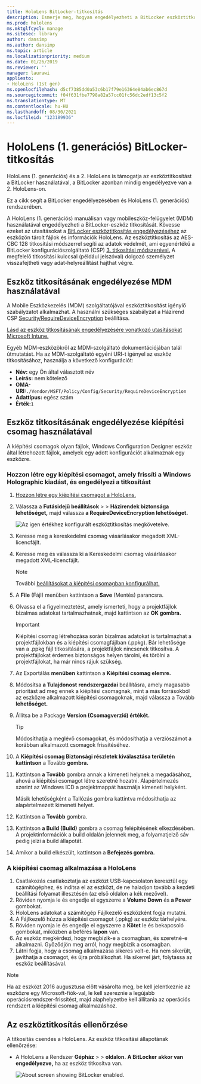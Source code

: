 ```yaml
---
title: HoloLens BitLocker-titkosítás
description: Ismerje meg, hogyan engedélyezheti a BitLocker eszköztitkosítást a vegyes valóságú eszközökön tárolt HoloLens védelméhez.
ms.prod: hololens
ms.mktglfcycl: manage
ms.sitesec: library
author: dansimp
ms.author: dansimp
ms.topic: article
ms.localizationpriority: medium
ms.date: 01/26/2019
ms.reviewer: ''
manager: laurawi
appliesto:
- HoloLens (1st gen)
ms.openlocfilehash: d5cf7385dd0a53c6b17f79e16364e84ab6ec867d
ms.sourcegitcommit: f04f631fbe7798a82a57cc01fc56dc2edf13c5f2
ms.translationtype: MT
ms.contentlocale: hu-HU
ms.lasthandoff: 08/30/2021
ms.locfileid: "123189936"
---
```

# <a name="hololens-1st-gen-bitlocker-encryption"></a>HoloLens (1. generációs) BitLocker-titkosítás

HoloLens (1. generációs) és a 2. HoloLens is támogatja az eszköztitkosítást a BitLocker használatával, a BitLocker azonban mindig engedélyezve van a 2. HoloLens-on.

Ez a cikk segít a BitLocker engedélyezésében és HoloLens (1. generációs) rendszerében.

A HoloLens (1. generációs) manuálisan vagy mobileszköz-felügyelet (MDM) használatával engedélyezheti a BitLocker-eszköz titkosítását. Kövesse ezeket az utasításokat a [BitLocker eszköztitkosítás engedélyezéséhez](/windows/security/information-protection/bitlocker/bitlocker-device-encryption-overview-windows-10#bitlocker-device-encryption) az eszközön tárolt fájlok és információk HoloLens. Az eszköztitkosítás az AES-CBC 128 titkosítási módszerrel segíti az adatok védelmét, ami egyenértékű a BitLocker konfigurációszolgáltató (CSP) [3. titkosítási módszerével.](/windows/client-management/mdm/bitlocker-csp#encryptionmethodbydrivetype) A megfelelő titkosítási kulccsal (például jelszóval) dolgozó személyzet visszafejtheti vagy adat-helyreállítást hajthat végre.

## <a name="enable-device-encryption-using-mdm"></a>Eszköz titkosításának engedélyezése MDM használatával

A Mobile Eszközkezelés (MDM) szolgáltatójával eszköztitkosítást igénylő szabályzatot alkalmazhat. A használni szükséges szabályzat a Házirend CSP [Security/RequireDeviceEncryption](/windows/client-management/mdm/policy-csp-security#security-requiredeviceencryption) beállítása.

[Lásd az eszköz titkosításának engedélyezésére vonatkozó utasításokat Microsoft Intune.](/intune/compliance-policy-create-windows#windows-holographic-for-business)

Egyéb MDM-eszközökről az MDM-szolgáltató dokumentációjában talál útmutatást. Ha az MDM-szolgáltató egyéni URI-t igényel az eszköz titkosításához, használja a következő konfigurációt:

- **Név:** egy Ön által választott név
- **Leírás:** nem kötelező
- **OMA-URI:**`./Vendor/MSFT/Policy/Config/Security/RequireDeviceEncryption`
- **Adattípus:** egész szám
- **Érték:**`1`

## <a name="enable-device-encryption-using-a-provisioning-package"></a>Eszköz titkosításának engedélyezése kiépítési csomag használatával

A kiépítési csomagok olyan fájlok, Windows Configuration Designer eszköz által létrehozott fájlok, amelyek egy adott konfigurációt alkalmaznak egy eszközre. 

### <a name="create-a-provisioning-package-that-upgrades-the-windows-holographic-edition-and-enables-encryption"></a>Hozzon létre egy kiépítési csomagot, amely frissíti a Windows Holographic kiadást, és engedélyezi a titkosítást

1. [Hozzon létre egy kiépítési csomagot a HoloLens.](hololens-provisioning.md)
1. Válassza a **Futásidejű beállítások**  >    >  **Házirendek biztonsága lehetőséget,** majd válassza **a RequireDeviceEncryption lehetőséget.**

    ![Az igen értékhez konfigurált eszköztitkosítás megkövetelve.](images/device-encryption.png)

1. Keresse meg a kereskedelmi csomag vásárlásakor megadott XML-licencfájlt.

1. Keresse meg és válassza ki a Kereskedelmi csomag vásárlásakor megadott XML-licencfájlt.
    > [!NOTE]
    > További [beállításokat a kiépítési csomagban konfigurálhat.](hololens-provisioning.md)

1. A **File** (Fájl) menüben kattintson a **Save** (Mentés) parancsra. 

1. Olvassa el a figyelmeztetést, amely ismerteti, hogy a projektfájlok bizalmas adatokat tartalmazhatnak, majd kattintson az **OK gombra.**

    > [!IMPORTANT]
    > Kiépítési csomag létrehozása során bizalmas adatokat is tartalmazhat a projektfájlokban és a kiépítési csomagfájlban (.ppkg). Bár lehetősége van a .ppkg fájl titkosítására, a projektfájlok nincsenek titkosítva. A projektfájlokat érdemes biztonságos helyen tárolni, és törölni a projektfájlokat, ha már nincs rájuk szükség.

1. Az Exportálás **menüben** kattintson a **Kiépítési csomag elemre.**
1. Módosítsa **a Tulajdonost** **rendszergazdai** beállításra, amely magasabb prioritást ad meg ennek a kiépítési csomagnak, mint a más forrásokból az eszközre alkalmazott kiépítési csomagoknak, majd válassza a Tovább **lehetőséget.**
1. Állítsa be a Package **Version (Csomagverzió) értékét.**

    > [!TIP]
    > Módosíthatja a meglévő csomagokat, és módosíthatja a verziószámot a korábban alkalmazott csomagok frissítéséhez.

1. A **Kiépítési csomag Biztonsági részletek kiválasztása területén kattintson** a Tovább **gombra.**
1. Kattintson **a Tovább** gombra annak a kimeneti helynek a megadásához, ahová a kiépítési csomagot létre szeretné hozatni. Alapértelmezés szerint az Windows ICD a projektmappát használja kimeneti helyként.

    Másik lehetőségként a Tallózás gombra kattintva módosíthatja az alapértelmezett kimeneti helyet.

1. Kattintson a **Tovább** gombra.
1. Kattintson **a Build (Build)** gombra a csomag felépítésének elkezdésében. A projektinformációk a build oldalán jelennek meg, a folyamatjelző sáv pedig jelzi a build állapotát.
1. Amikor a build elkészült, kattintson a **Befejezés gombra.**

### <a name="apply-the-provisioning-package-to-hololens"></a>A kiépítési csomag alkalmazása a HoloLens

1. Csatlakozás csatlakoztatja az eszközt USB-kapcsolaton keresztül egy számítógéphez,  és indítsa el az eszközt, de ne haladjon tovább a kezdeti beállítási folyamat illesztésén (az első oldalon a kék mezővel).
1. Röviden nyomja le és engedje el egyszerre a **Volume Down** és **a Power** gombokat.
1. HoloLens adatokat a számítógép Fájlkezelő eszközként fogja mutatni.
1. A Fájlkezelő húzza a kiépítési csomagot (.ppkg) az eszköz tárhelyére.
1. Röviden nyomja le és  engedje el egyszerre a **Kötet** le és bekapcsoló gombokat, miközben a beférés **lapon** van.
1. Az eszköz megkérdezi, hogy megbízik-e a csomagban, és szeretné-e alkalmazni. Győződjön meg arról, hogy megbízik a csomagban.
1. Látni fogja, hogy a csomag alkalmazása sikeres volt-e. Ha nem sikerült, javíthatja a csomagot, és újra próbálkozhat. Ha sikerrel járt, folytassa az eszköz beállításával.

> [!NOTE]
> Ha az eszközt 2016 augusztusa előtt vásárolta meg, be kell jelentkeznie az eszközre egy Microsoft-fiók-val, le kell szereznie a legújabb operációsrendszer-frissítést, majd alaphelyzetbe kell állítania az operációs rendszert a kiépítési csomag alkalmazáshoz.

## <a name="verify-device-encryption"></a>Az eszköztitkosítás ellenőrzése

A titkosítás csendes a HoloLens. Az eszköz titkosítási állapotának ellenőrzése:

- A HoloLens a Rendszer **Gépház**  >    >  **oldalon.** **A BitLocker** **akkor van engedélyezve,** ha az eszköz titkosítva van. 

    ![About screen showing BitLocker enabled.](images/about-encryption.png)

